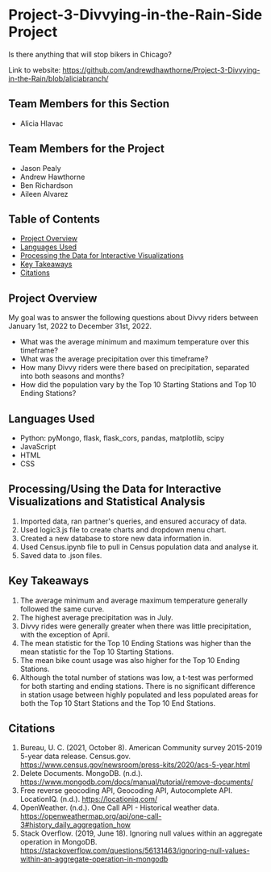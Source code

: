 # Project-3-Divvying-in-the-Rain-Side Project
Is there anything that will stop bikers in Chicago? 

Link to website: https://github.com/andrewdhawthorne/Project-3-Divvying-in-the-Rain/blob/aliciabranch/

## Team Members for this Section
* Alicia Hlavac 
## Team Members for the Project
* Jason Pealy
* Andrew Hawthorne
* Ben Richardson
* Aileen Alvarez

## Table of Contents

* [Project Overview](https://github.com/andrewdhawthorne/Project-3-Divvying-in-the-Rain/blob/aliciabranch/READMEaliciabranch.md#project-overview)
* [Languages Used](https://github.com/andrewdhawthorne/Project-3-Divvying-in-the-Rain/blob/aliciabranch/READMEaliciabranch.md#languages-used)
* [Processing the Data for Interactive Visualizations](https://github.com/andrewdhawthorne/Project-3-Divvying-in-the-Rain/blob/aliciabranch/READMEaliciabranch.md#processing-the-data-for-interactive-visualization)
* [Key Takeaways](https://github.com/andrewdhawthorne/Project-3-Divvying-in-the-Rain/blob/aliciabranch/READMEaliciabranch.md#key-takeaways)
* [Citations](https://github.com/andrewdhawthorne/Project-3-Divvying-in-the-Rain/blob/aliciabranch/READMEaliciabranch.md#citations)

 ## Project Overview

My goal was to answer the following questions about Divvy riders between January 1st, 2022 to December 31st, 2022.
* What was the average minimum and maximum temperature over this timeframe?
* What was the average precipitation over this timeframe?
* How many Divvy riders were there based on precipitation, separated into both seasons and months?
* How did the population vary by the Top 10 Starting Stations and Top 10 Ending Stations?


## Languages Used
* Python: pyMongo, flask, flask_cors, pandas, matplotlib, scipy
* JavaScript
* HTML
* CSS

## Processing/Using the Data for Interactive Visualizations and Statistical Analysis
1. Imported data, ran partner's queries, and ensured accuracy of data.
2. Used logic3.js file to create charts and dropdown menu chart.
3. Created a new database to store new data information in. 
4. Used Census.ipynb file to pull in Census population data and analyse it.
5. Saved data to .json files.

## Key Takeaways
1. The average minimum and average maximum temperature generally followed the same curve.
2. The highest average precipitation was in July.
3. Divvy rides were generally greater when there was little precipitation, with the exception of April.
4. The mean statistic for the Top 10 Ending Stations was higher than the mean statistic for the Top 10 Starting Stations.
5. The mean bike count usage was also higher for the Top 10 Ending Stations.
6. Although the total number of stations was low, a t-test was performed for both starting and ending stations.  There is no significant difference in station usage between highly populated and less populated areas for both the Top 10 Start Stations and the Top 10 End Stations.

## Citations
1. Bureau, U. C. (2021, October 8). American Community survey 2015-2019 5-year data release. Census.gov. https://www.census.gov/newsroom/press-kits/2020/acs-5-year.html 
2. Delete Documents. MongoDB. (n.d.). https://www.mongodb.com/docs/manual/tutorial/remove-documents/ 
3. Free reverse geocoding API, Geocoding API, Autocomplete API. LocationIQ. (n.d.). https://locationiq.com/ 
4. OpenWeather. (n.d.). One Call API - Historical weather data. https://openweathermap.org/api/one-call-3#history_daily_aggregation_how
5. Stack Overflow. (2019, June 18). Ignoring null values within an aggregate operation in MongoDB. https://stackoverflow.com/questions/56131463/ignoring-null-values-within-an-aggregate-operation-in-mongodb